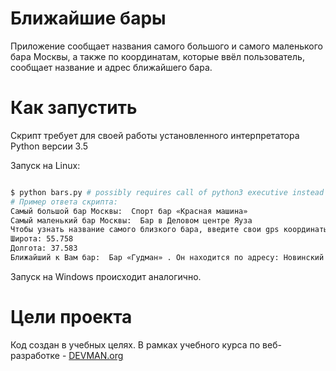 # Ближайшие бары

Приложение сообщает названия самого большого и самого маленького бара Москвы,
а также по координатам, которые ввёл пользователь, сообщает название и адрес ближайшего бара.

# Как запустить

Скрипт требует для своей работы установленного интерпретатора Python версии 3.5

Запуск на Linux:

```bash

$ python bars.py # possibly requires call of python3 executive instead of just python
# Пример ответа скрипта:
Самый большой бар Москвы:  Спорт бар «Красная машина»
Самый маленький бар Москвы:  Бар в Деловом центре Яуза
Чтобы узнать название самого близкого бара, введите свои gps координаты в формате DD.DDD.
Широта: 55.758
Долгота: 37.583
Ближайший к Вам бар:  Бар «Гудман» . Он находится по адресу: Новинский бульвар, дом 31

```

Запуск на Windows происходит аналогично.

# Цели проекта

Код создан в учебных целях. В рамках учебного курса по веб-разработке - [DEVMAN.org](https://devman.org)
